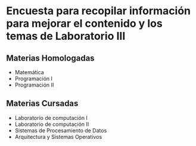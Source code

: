 # Encuesta para recopilar información para mejorar el contenido y los temas de Laboratorio III 

## Materias Homologadas
* Matemática
* Programación I
* Programación II

## Materias Cursadas
* Laboratorio de computación I
* Laboratorio de computación II
* Sistemas de Procesamiento de Datos
* Arquitectura y Sistemas Operativos